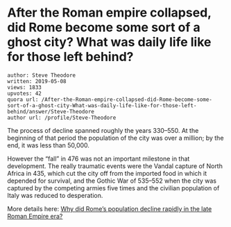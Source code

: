 # After the Roman empire collapsed, did Rome become some sort of a ghost city? What was daily life like for those left behind?

	author: Steve Theodore
	written: 2019-05-08
	views: 1833
	upvotes: 42
	quora url: /After-the-Roman-empire-collapsed-did-Rome-become-some-sort-of-a-ghost-city-What-was-daily-life-like-for-those-left-behind/answer/Steve-Theodore
	author url: /profile/Steve-Theodore


The process of decline spanned roughly the years 330–550. At the beginning of that period the population of the city was over a million; by the end, it was less than 50,000.

However the “fall” in 476 was not an important milestone in that development. The really traumatic events were the Vandal capture of North Africa in 435, which cut the city off from the imported food in which it depended for survival, and the Gothic War of 535–552 when the city was captured by the competing armies five times and the civilian population of Italy was reduced to desperation.

More details here: [Why did Rome’s population decline rapidly in the late Roman Empire era?](https://www.quora.com/Why-did-Rome-s-population-decline-rapidly-in-the-late-Roman-Empire-era/answer/Steve-Theodore?ch=10&share=ea1160af&srid=zLvM)

